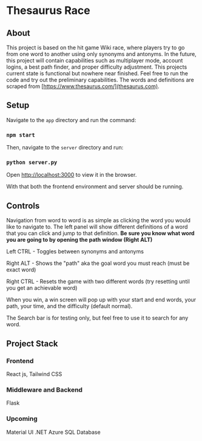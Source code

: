 # Thesaurus Race

## About

This project is based on the hit game Wiki race, where players try to go from one word to another using only synonyms and antonyms. 
In the future, this project will contain capabilities such as multiplayer mode, account logins, a best path finder, and proper difficulty adjustment.
This projects current state is functional but nowhere near finished. Feel free to run the code and try out the preliminary capabilities.
The words and definitions are scraped from [https://www.thesaurus.com/](thesaurus.com).

## Setup
Navigate to the `app` directory and run the command:
### `npm start` 

Then, navigate to the `server` directory and run:
### `python server.py`

Open [http://localhost:3000](http://localhost:3000) to view it in the browser.

With that both the frontend environment and server should be running.

## Controls
Navigation from word to word is as simple as clicking the word you would like to navigate to.
The left panel will show different definitions of a word that you can click and jump to that definition.
**Be sure you know what word you are going to by opening the path window (Right ALT)**

Left CTRL - Toggles between synonyms and antonyms

Right ALT - Shows the "path" aka the goal word you must reach (must be exact word)

Right CTRL - Resets the game with two different words (try resetting until you get an achievable word)

When you win, a win screen will pop up with your start and end words, your path, your time, and the difficulty (default normal).

The Search bar is for testing only, but feel free to use it to search for any word.

## Project Stack

### Frontend 
React js, Tailwind CSS

### Middleware and Backend
Flask

### Upcoming
Material UI
.NET
Azure SQL Database
